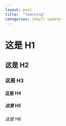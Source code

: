 ```yaml
---
layout: post
title:  "learning"
categories: jekyll update
---
```


# 这是 H1 #

## 这是 H2 ##

### 这是 H3 ######

#### 这是 H4 ####

##### 这是 H5 #####

###### 这是 H6 ######
